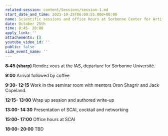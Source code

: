 ```yaml
---
related-session: content/Sessions/session-1.md
start_date_and_time: 2021-10-25T06:00:55.000+00:00
name: Scientific sessions and office hours at Sorbonne Center for Artificial Intelligence
date: October 25th
time: 8:45- 20:00
apply_link: ''
attachements: []
youtube_video_id: ''
public: false
side_event_name: ''
---
```


**8:45 (sharp)** Rendez vous at the IAS, departure for Sorbonne Université.

**9:00** Arrival followed by coffee

**9:30- 12:15** Work in the seminar room with mentors Oron Shagrir and Jack Copeland.

**12:15- 13:00** Wrap up session and authored write-up

**13:00- 14:30** Presentation of SCAI, cocktail and networking

**15:00- 17:00** Office hours at SCAI

**18:00- 20:00** TBD
